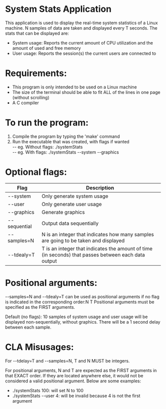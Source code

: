 # System Stats Application

This application is used to display the real-time system statistics of a Linux machine. N samples of data are taken and displayed every T seconds. The stats that can be displayed are:

- System usage:  Reports the current amount of CPU utilization and the amount of used and free memory
- User usage:   Reports the session(s) the current users are connected to 

# Requirements:
- This program is only intended to be used on a Linux machine
- The size of the terminal should be able to fit ALL of the lines in one page (without scrolling)
- A C compiler

# To run the program:
1) Compile the program by typing the 'make' command
2) Run the executable that was created, with flags if wanted \
      -- eg. Without flags: ./systemStats \
      -- eg. With flags: ./systemStats --system --graphics

# Optional flags:
| Flag     | Description |
| ----------- | ----------- |
| --system      | Only generate system usage|
| --user    | Only generate user usage|
| --graphics    | Generate graphics|
| --sequential    | Output data sequentially|
| --samples=N     | N is an integer that indicates how many samples are going to be taken and displayed|
| --tdealy=T    | T is an integer that indicates the amount of time (in seconds) that passes  between each data output|

# Positional arguments:
--samples=N and --tdealy=T can be used as positional arguments if no flag is indicated in the corresponding order:N T
Positional arguments must be specified as the FIRST arguments.

Default (no flags): 10 samples of system usage and user usage will be displayed non-sequentially, without graphics. 
                    There will be a 1 second delay between each sample.

# CLA Misusages: 
For --tdelay=T and --samples=N, T and N MUST be integers.

For positional arguments, N and T are expected as the FIRST arguments in that EXACT order. If they are located anywhere else, it 
would not be considered a valid positional argument. Below are some examples:
- ./systemStats 100: will set N to 100
- ./systemStats --user 4:  will be invalid because 4 is not the first argument

